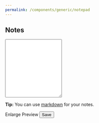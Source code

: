 ```yaml
---
permalink: /components/generic/notepad
---
```

<!-- Start of /components/generic/notepad -->
<div id="notepad">
<h2 id='notepad-title'>Notes</h2>
<form id="notes-form">
    <div class="form-group mt-4">
        <textarea class="form-control" id="notes" name="notes" rows="12"></textarea>
        <p><b>Tip:</b> You can use <a href="https://en.wikipedia.org/wiki/Markdown" target="_BLANK">markdown</a> for your notes.</p>
    </div>
    <div id="loader" class="text-right">
        <a id="notes-enlarge" class="btn btn-outline-primary mt-3 hashlink">Enlarge</a>
        <a id="notes-preview" class="btn btn-info mt-3 hashlink">Preview</a>
        <button type="submit" class="btn btn-primary mt-3">Save</button>
    </div>
</form>
</div>
<!-- End of /components/generic/notepad -->
